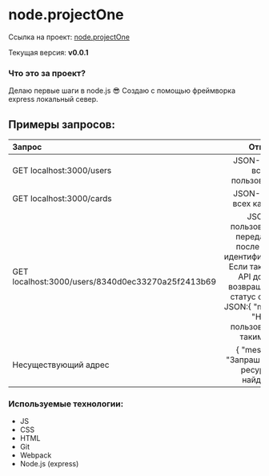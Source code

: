 # node.projectOne

Ссылка на проект: [node.projectOne](https://ko1p.github.io/node_one/ "Первые шаги в разработке приложения на express.js")

Текущая версия: **v0.0.1**

### Что это за проект?

Делаю первые шаги в node.js :sunglasses:
Создаю с помощью фреймворка express локальный север.

## Примеры запросов:

| Запрос | Ответ | 
|:----------------|:---------:|
| GET localhost:3000/users | JSON-список всех пользователей |
| GET localhost:3000/cards | JSON-список всех карточек |
| GET localhost:3000/users/8340d0ec33270a25f2413b69 | JSON-пользователя с переданным после /users идентификатором. Если такого нет, API должно возвращать 404 статус ответа и JSON:{ "message": "Нет пользователя с таким id" } |
| Несуществующий адрес | { "message": "Запрашиваемый ресурс не найден" } |

###  Используемые технологии:

- JS
- CSS
- HTML
- Git
- Webpack
- Node.js (express)

